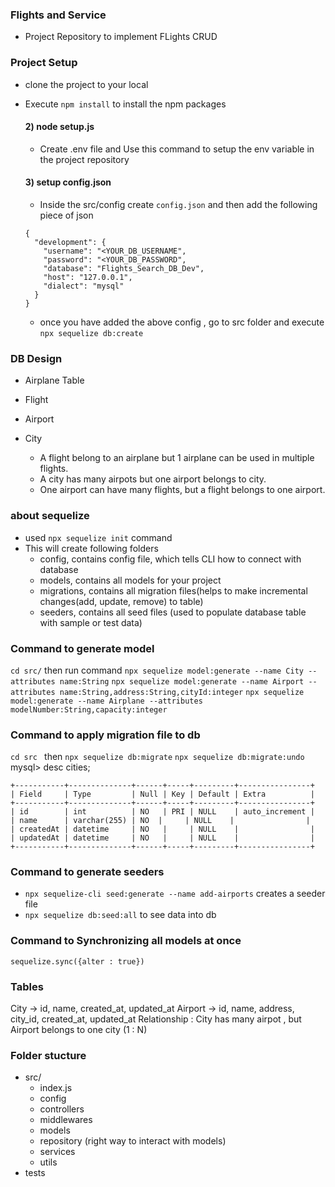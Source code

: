 ### Flights and Service
- Project Repository to implement FLights CRUD

### Project Setup
- clone the project to your local
- Execute ```npm install```  to install the npm packages
  #### 2) node setup.js
  - Create .env file and Use this command to setup the env variable in the project repository

  #### 3) setup config.json
  - Inside the src/config create `config.json` and then add the following piece of json
  ```
  {
    "development": {
      "username": "<YOUR_DB_USERNAME",
      "password": "<YOUR_DB_PASSWORD",
      "database": "Flights_Search_DB_Dev",
      "host": "127.0.0.1",
      "dialect": "mysql" 
    }
  }
  ```
  - once you have added the above config , go to src folder and execute `npx sequelize db:create`

### DB Design
- Airplane Table
- Flight
- Airport
- City

  - A flight belong to an airplane but 1 airplane can be used in multiple flights.
  - A city has many airpots but one airport belongs to city.
  - One airport can have many flights, but a flight belongs to one airport.

### about sequelize
- used `npx sequelize init` command
- This will create following folders
    - config, contains config file, which tells CLI how to connect with database
    - models, contains all models for your project
    - migrations, contains all migration files(helps to make incremental changes(add, update, remove) to table)
    - seeders, contains all seed files (used to populate database table with sample or test data)
### Command to generate model
`cd src/` then run command `npx sequelize model:generate --name City --attributes name:String`
`npx sequelize model:generate --name Airport --attributes name:String,address:String,cityId:integer`
`npx sequelize model:generate --name Airplane --attributes modelNumber:String,capacity:integer`

### Command to apply migration file to db
`cd src ` then `npx sequelize db:migrate`
`npx sequelize db:migrate:undo`
mysql> desc cities;
```
+-----------+--------------+------+-----+---------+----------------+
| Field     | Type         | Null | Key | Default | Extra          |
+-----------+--------------+------+-----+---------+----------------+
| id        | int          | NO   | PRI | NULL    | auto_increment |
| name      | varchar(255) | NO  |     | NULL    |                |
| createdAt | datetime     | NO   |     | NULL    |                |
| updatedAt | datetime     | NO   |     | NULL    |                |
+-----------+--------------+------+-----+---------+----------------+
```

### Command to generate seeders
- `npx sequelize-cli seed:generate --name add-airports` creates a seeder file
- `npx sequelize db:seed:all` to see data into db

### Command to Synchronizing all models at once
`sequelize.sync({alter : true})`

### Tables
City -> id, name, created_at, updated_at
Airport -> id, name, address, city_id, created_at, updated_at
  Relationship : City has many airpot , but Airport belongs to one city (1 : N)

### Folder stucture
- src/
  - index.js
  - config
  - controllers
  - middlewares
  - models
  - repository (right way to interact with models)
  - services
  - utils
- tests